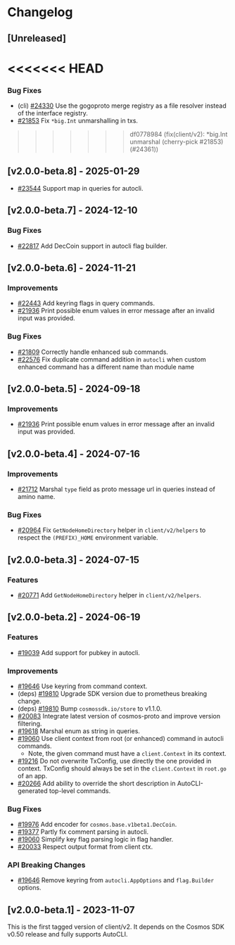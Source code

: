 <!--
Guiding Principles:

Changelogs are for humans, not machines.
There should be an entry for every single version.
The same types of changes should be grouped.
Versions and sections should be linkable.
The latest version comes first.
The release date of each version is displayed.
Mention whether you follow Semantic Versioning.

Usage:

Change log entries are to be added to the Unreleased section under the
appropriate stanza (see below). Each entry should ideally include a tag and
the Github issue reference in the following format:

* (<tag>) \#<issue-number> message

The issue numbers will later be link-ified during the release process so you do
not have to worry about including a link manually, but you can if you wish.

Types of changes (Stanzas):

"Features" for new features.
"Improvements" for changes in existing functionality.
"Deprecated" for soon-to-be removed features.
"Bug Fixes" for any bug fixes.
"Client Breaking" for breaking Protobuf, gRPC and REST routes used by end-users.
"CLI Breaking" for breaking CLI commands.
"API Breaking" for breaking exported APIs used by developers building on SDK.
Ref: https://keepachangelog.com/en/1.0.0/
-->

# Changelog

## [Unreleased]

<<<<<<< HEAD
=======
### Bug Fixes

* (cli) [#24330](https://github.com/cosmos/cosmos-sdk/pull/24330) Use the gogoproto merge registry as a file resolver instead of the interface registry.
* [#21853](https://github.com/cosmos/cosmos-sdk/pull/21853) Fix `*big.Int` unmarshalling in txs.

>>>>>>> df0778984 (fix(client/v2): *big.Int unmarshal (cherry-pick #21853) (#24361))
## [v2.0.0-beta.8] - 2025-01-29

* [#23544](https://github.com/cosmos/cosmos-sdk/pull/23544) Support map in queries for autocli.

## [v2.0.0-beta.7] - 2024-12-10

### Bug Fixes

* [#22817](https://github.com/cosmos/cosmos-sdk/pull/22817) Add DecCoin support in autocli flag builder.

## [v2.0.0-beta.6] - 2024-11-21

### Improvements

* [#22443](https://github.com/cosmos/cosmos-sdk/pull/22443) Add keyring flags in query commands.
* [#21936](https://github.com/cosmos/cosmos-sdk/pull/21936) Print possible enum values in error message after an invalid input was provided.

### Bug Fixes

* [#21809](https://github.com/cosmos/cosmos-sdk/pull/21809) Correctly handle enhanced sub commands.
* [#22576](https://github.com/cosmos/cosmos-sdk/pull/22576) Fix duplicate command addition in `autocli` when custom enhanced command has a different name than module name

## [v2.0.0-beta.5] - 2024-09-18

### Improvements

* [#21936](https://github.com/cosmos/cosmos-sdk/pull/21936) Print possible enum values in error message after an invalid input was provided.

## [v2.0.0-beta.4] - 2024-07-16

### Improvements

* [#21712](https://github.com/cosmos/cosmos-sdk/pull/21712) Marshal `type` field as proto message url in queries instead of amino name.

### Bug Fixes

* [#20964](https://github.com/cosmos/cosmos-sdk/pull/20964) Fix `GetNodeHomeDirectory` helper in `client/v2/helpers` to respect the `(PREFIX)_HOME` environment variable.

## [v2.0.0-beta.3] - 2024-07-15

### Features

* [#20771](https://github.com/cosmos/cosmos-sdk/pull/20771) Add `GetNodeHomeDirectory` helper in `client/v2/helpers`.

## [v2.0.0-beta.2] - 2024-06-19

### Features

* [#19039](https://github.com/cosmos/cosmos-sdk/pull/19039) Add support for pubkey in autocli.

### Improvements

* [#19646](https://github.com/cosmos/cosmos-sdk/pull/19646) Use keyring from command context.
* (deps) [#19810](https://github.com/cosmos/cosmos-sdk/pull/19810) Upgrade SDK version due to prometheus breaking change.
* (deps) [#19810](https://github.com/cosmos/cosmos-sdk/pull/19810) Bump `cosmossdk.io/store` to v1.1.0.
* [#20083](https://github.com/cosmos/cosmos-sdk/pull/20083) Integrate latest version of cosmos-proto and improve version filtering.
* [#19618](https://github.com/cosmos/cosmos-sdk/pull/19618) Marshal enum as string in queries.
* [#19060](https://github.com/cosmos/cosmos-sdk/pull/19060) Use client context from root (or enhanced) command in autocli commands.
    * Note, the given command must have a `client.Context` in its context.
* [#19216](https://github.com/cosmos/cosmos-sdk/pull/19216) Do not overwrite TxConfig, use directly the one provided in context. TxConfig should always be set in the `client.Context` in `root.go` of an app.
* [#20266](https://github.com/cosmos/cosmos-sdk/pull/20266) Add ability to override the short description in AutoCLI-generated top-level commands.

### Bug Fixes

* [#19976](https://github.com/cosmos/cosmos-sdk/pull/19976) Add encoder for `cosmos.base.v1beta1.DecCoin`.
* [#19377](https://github.com/cosmos/cosmos-sdk/pull/19377) Partly fix comment parsing in autocli.
* [#19060](https://github.com/cosmos/cosmos-sdk/pull/19060) Simplify key flag parsing logic in flag handler.
* [#20033](https://github.com/cosmos/cosmos-sdk/pull/20033) Respect output format from client ctx.

### API Breaking Changes

* [#19646](https://github.com/cosmos/cosmos-sdk/pull/19646) Remove keyring from `autocli.AppOptions` and `flag.Builder` options.

## [v2.0.0-beta.1] - 2023-11-07

This is the first tagged version of client/v2.
It depends on the Cosmos SDK v0.50 release and fully supports AutoCLI.
